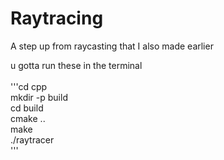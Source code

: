 # Raytracing
A step up from raycasting that I also made earlier

u gotta run these in the terminal <br>
<br>
'''cd cpp<br>
mkdir -p build<br>
cd build<br>
cmake ..<br>
make<br>
./raytracer<br>'''